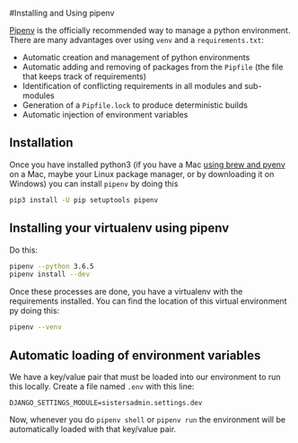 #Installing and Using pipenv

[Pipenv](https://docs.pipenv.org/) is the officially recommended way to manage a python environment. There are many advantages over using `venv` and a `requirements.txt`:

* Automatic creation and management of python environments
* Automatic adding and removing of packages from the `Pipfile` (the file that keeps track of requirements)
* Identification of conflicting requirements in all modules and sub-modules
* Generation of a `Pipfile.lock` to produce deterministic builds
* Automatic injection of environment variables

## Installation

Once you have installed python3 (if you have a Mac [using brew and pyenv](BREW_PYENV_NODE_SETUP.md) on a Mac, maybe your Linux package manager, or by downloading it on Windows) you can install `pipenv` by doing this

```bash
pip3 install -U pip setuptools pipenv
```

## Installing your virtualenv using pipenv

Do this:

```bash
pipenv --python 3.6.5
pipenv install --dev
```

Once these processes are done, you have a virtualenv with the requirements installed. You can find the location of this virtual environment py doing this:

```bash
pipenv --venv
```

## Automatic loading of environment variables

We have a key/value pair that must be loaded into our environment to run this locally. Create a file named `.env` with this line:

```
DJANGO_SETTINGS_MODULE=sistersadmin.settings.dev
```

Now, whenever you do `pipenv shell` or `pipenv run` the environment will be automatically loaded with that key/value pair.
